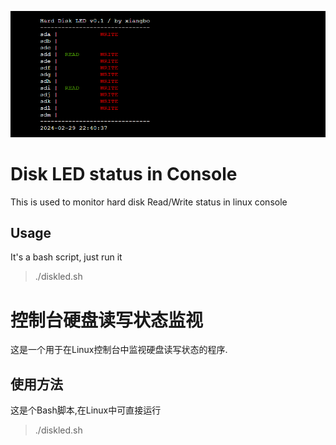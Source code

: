![image](console.png)

# Disk LED status in Console
This is used to monitor hard disk Read/Write status in linux console

## Usage
It's a bash script, just run it

> ./diskled.sh

# 控制台硬盘读写状态监视
这是一个用于在Linux控制台中监视硬盘读写状态的程序.

## 使用方法 
这是个Bash脚本,在Linux中可直接运行

> ./diskled.sh

